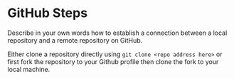 # GitHub Steps

Describe in your own words how to establish a connection between a local repository and a remote repository on GitHub.

Either clone a repository directly using `git clone <repo address here>` or first fork the repository to your Github profile then clone the fork to your local machine.